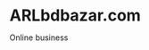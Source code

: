 # ARLbdbazar.com
Online business
<!DOCTYPE html>
<html lang="bn">
<head>
    <meta charset="UTF-8">
    <meta name="viewport" content="width=device-width, initial-scale=1.0">
    <title>ARL BD BAZAR - অনলাইন শপিং মল</title>
    <style>
        * {
            margin: 0;
            padding: 0;
            box-sizing: border-box;
        }
        
        body {
            font-family: 'Arial', sans-serif;
            background: #f5f5f5;
            color: #333;
        }
        
        .container {
            max-width: 1200px;
            margin: 0 auto;
            padding: 0 20px;
        }
        
        /* হেডার */
        header {
            background: linear-gradient(135deg, #FF6B6B, #FF8E72);
            color: white;
            padding: 20px 0;
            box-shadow: 0 5px 15px rgba(0,0,0,0.2);
            position: sticky;
            top: 0;
            z-index: 100;
        }
        
        .header-top {
            display: flex;
            justify-content: space-between;
            align-items: center;
            margin-bottom: 15px;
        }
        
        .logo {
            font-size: 1.8em;
            font-weight: bold;
            display: flex;
            align-items: center;
            gap: 10px;
        }
        
        .header-right {
            display: flex;
            gap: 20px;
            align-items: center;
        }
        
        .search-bar {
            display: flex;
            gap: 10px;
        }
        
        .search-bar input {
            padding: 10px 15px;
            border: none;
            border-radius: 5px;
            width: 250px;
        }
        
        .search-bar button {
            background: white;
            color: #FF6B6B;
            border: none;
            padding: 10px 20px;
            border-radius: 5px;
            cursor: pointer;
            font-weight: bold;
        }
        
        .header-icons {
            display: flex;
            gap: 15px;
            font-size: 1.3em;
            cursor: pointer;
        }
        
        .cart-badge {
            background: white;
            color: #FF6B6B;
            width: 22px;
            height: 22px;
            border-radius: 50%;
            display: flex;
            align-items: center;
            justify-content: center;
            font-size: 0.8em;
            font-weight: bold;
            position: absolute;
            top: -8px;
            right: -8px;
        }
        
        .cart-icon {
            position: relative;
        }
        
        /* নেভিগেশন */
        nav {
            background: rgba(0,0,0,0.1);
            padding: 10px 0;
        }
        
        nav ul {
            list-style: none;
            display: flex;
            justify-content: center;
            flex-wrap: wrap;
            gap: 5px;
        }
        
        nav a {
            color: white;
            text-decoration: none;
            padding: 10px 20px;
            border-radius: 5px;
            transition: all 0.3s;
            cursor: pointer;
            display: inline-block;
        }
        
        nav a:hover {
            background: rgba(0,0,0,0.2);
        }
        
        /* ব্যানার */
        .banner {
            background: linear-gradient(135deg, #667eea, #764ba2);
            color: white;
            padding: 50px 20px;
            text-align: center;
            border-radius: 10px;
            margin: 30px 0;
        }
        
        .banner h2 {
            font-size: 2.5em;
            margin-bottom: 15px;
        }
        
        .banner p {
            font-size: 1.2em;
            margin-bottom: 20px;
        }
        
        /* ক্যাটাগরি */
        .categories {
            display: grid;
            grid-template-columns: repeat(auto-fit, minmax(150px, 1fr));
            gap: 15px;
            margin: 30px 0;
        }
        
        .category-box {
            background: white;
            padding: 20px;
            text-align: center;
            border-radius: 10px;
            cursor: pointer;
            transition: all 0.3s;
            box-shadow: 0 2px 8px rgba(0,0,0,0.1);
        }
        
        .category-box:hover {
            transform: translateY(-5px);
            box-shadow: 0 5px 15px rgba(0,0,0,0.2);
            background: #FF6B6B;
            color: white;
        }
        
        .category-box .icon {
            font-size: 2.5em;
            margin-bottom: 10px;
        }
        
        .category-box h3 {
            font-size: 1em;
        }
        
        /* পণ্য সেকশন */
        .section-header {
            display: flex;
            justify-content: space-between;
            align-items: center;
            margin: 40px 0 20px 0;
        }
        
        .section-header h2 {
            font-size: 2em;
        }
        
        .view-all {
            color: #FF6B6B;
            text-decoration: none;
            font-weight: bold;
            cursor: pointer;
        }
        
        /* পণ্য গ্রিড */
        .products-grid {
            display: grid;
            grid-template-columns: repeat(auto-fill, minmax(220px, 1fr));
            gap: 20px;
            margin-bottom: 40px;
        }
        
        .product-card {
            background: white;
            border-radius: 10px;
            overflow: hidden;
            box-shadow: 0 2px 10px rgba(0,0,0,0.1);
            transition: all 0.3s;
            cursor: pointer;
        }
        
        .product-card:hover {
            transform: translateY(-10px);
            box-shadow: 0 5px 20px rgba(0,0,0,0.15);
        }
        
        .product-image {
            width: 100%;
            height: 180px;
            background: linear-gradient(135deg, #FF6B6B, #FF8E72);
            display: flex;
            align-items: center;
            justify-content: center;
            font-size: 4em;
            color: white;
        }
        
        .product-info {
            padding: 15px;
        }
        
        .product-info h3 {
            font-size: 1em;
            margin-bottom: 8px;
            color: #333;
        }
        
        .product-rating {
            color: #FFC107;
            font-size: 0.9em;
            margin-bottom: 8px;
        }
        
        .product-price {
            display: flex;
            gap: 10px;
            align-items: center;
            margin-bottom: 10px;
        }
        
        .new-price {
            font-size: 1.3em;
            color: #FF6B6B;
            font-weight: bold;
        }
        
        .old-price {
            text-decoration: line-through;
            color: #999;
        }
        
        .discount-badge {
            background: #FF6B6B;
            color: white;
            padding: 4px 8px;
            border-radius: 4px;
            font-size: 0.8em;
            font-weight: bold;
        }
        
        .product-actions {
            display: flex;
            gap: 10px;
        }
        
        .btn {
            flex: 1;
            padding: 10px;
            border: none;
            border-radius: 5px;
            cursor: pointer;
            font-weight: bold;
            transition: all 0.3s;
            font-size: 0.9em;
        }
        
        .btn-primary {
            background: #FF6B6B;
            color: white;
        }
        
        .btn-primary:hover {
            background: #E55039;
        }
        
        .btn-secondary {
            background: #f0f0f0;
            color: #333;
        }
        
        .btn-secondary:hover {
            background: #e0e0e0;
        }
        
        /* শপিং কার্ট */
        .cart-sidebar {
            position: fixed;
            right: -400px;
            top: 0;
            width: 400px;
            height: 100vh;
            background: white;
            box-shadow: -5px 0 15px rgba(0,0,0,0.2);
            overflow-y: auto;
            z-index: 1000;
            transition: right 0.3s;
            padding: 20px;
        }
        
        .cart-sidebar.open {
            right: 0;
        }
        
        .cart-header {
            display: flex;
            justify-content: space-between;
            align-items: center;
            margin-bottom: 20px;
        }
        
        .close-cart {
            background: none;
            border: none;
            font-size: 1.5em;
            cursor: pointer;
        }
        
        .cart-items {
            margin-bottom: 20px;
            max-height: 400px;
            overflow-y: auto;
        }
        
        .cart-item {
            display: flex;
            gap: 10px;
            padding: 10px;
            border-bottom: 1px solid #eee;
            margin-bottom: 10px;
        }
        
        .cart-item-image {
            width: 60px;
            height: 60px;
            background: #f0f0f0;
            border-radius: 5px;
            display: flex;
            align-items: center;
            justify-content: center;
            font-size: 1.5em;
        }
        
        .cart-item-details {
            flex: 1;
        }
        
        .cart-item-details h4 {
            font-size: 0.9em;
            margin-bottom: 5px;
        }
        
        .cart-item-price {
            color: #FF6B6B;
            font-weight: bold;
            font-size: 0.95em;
        }
        
        .cart-summary {
            border-top: 2px solid #eee;
            padding-top: 15px;
            margin-bottom: 15px;
        }
        
        .summary-row {
            display: flex;
            justify-content: space-between;
            margin-bottom: 10px;
        }
        
        .total-amount {
            font-size: 1.2em;
            color: #FF6B6B;
            font-weight: bold;
        }
        
        .checkout-btn {
            width: 100%;
            padding: 15px;
            background: #FF6B6B;
            color: white;
            border: none;
            border-radius: 5px;
            font-size: 1em;
            font-weight: bold;
            cursor: pointer;
            transition: all 0.3s;
        }
        
        .checkout-btn:hover {
            background: #E55039;
        }
        
        /* ফুটার */
        footer {
            background: #333;
            color: white;
            padding: 40px 20px;
            margin-top: 50px;
        }
        
        .footer-content {
            display: grid;
            grid-template-columns: repeat(auto-fit, minmax(200px, 1fr));
            gap: 30px;
            margin-bottom: 30px;
        }
        
        .footer-section h3 {
            margin-bottom: 15px;
        }
        
        .footer-section ul {
            list-style: none;
        }
        
        .footer-section ul li {
            margin-bottom: 8px;
        }
        
        .footer-section a {
            color: #ccc;
            text-decoration: none;
            cursor: pointer;
        }
        
        .footer-section a:hover {
            color: #FF6B6B;
        }
        
        .footer-bottom {
            text-align: center;
            padding-top: 20px;
            border-top: 1px solid #555;
        }
        
        /* মোবাইল */
        @media (max-width: 768px) {
            .search-bar input {
                width: 100%;
            }
            
            .products-grid {
                grid-template-columns: repeat(auto-fill, minmax(150px, 1fr));
            }
            
            .cart-sidebar {
                width: 100%;
                right: -100%;
            }
            
            .banner h2 {
                font-size: 1.5em;
            }
        }
    </style>
</head>
<body>
    <!-- হেডার -->
    <header>
        <div class="container">
            <div class="header-top">
                <div class="logo">
                    🛍️ ARL BD BAZAR
                </div>
                
                <div class="header-right">
                    <div class="search-bar">
                        <input type="text" id="searchInput" placeholder="পণ্য খুঁজুন...">
                        <button onclick="search()">🔍</button>
                    </div>
                    
                    <div class="header-icons">
                        <span title="প্রিয় তালিকা">❤️</span>
                        <div class="cart-icon" onclick="toggleCart()">
                            🛒
                            <span class="cart-badge" id="cartCount">0</span>
                        </div>
                        <span title="অ্যাকাউন্ট">👤</span>
                    </div>
                </div>
            </div>
            
            <!-- নেভিগেশন -->
            <nav>
                <ul>
                    <li><a onclick="scrollToSection('home')">🏠 হোম</a></li>
                    <li><a onclick="scrollToSection('deals')">🔥 ডিল</a></li>
                    <li><a onclick="scrollToSection('featured')">⭐ ফিচার্ড</a></li>
                    <li><a onclick="scrollToSection('contact')">📞 যোগাযোগ</a></li>
                </ul>
            </nav>
        </div>
    </header>
    
    <!-- মেইন কন্টেন্ট -->
    <div class="container">
        <!-- ব্যানার -->
        <div class="banner" id="home">
            <h2>🎉 স্বাগতম ARL BD BAZAR এ</h2>
            <p>সেরা দামে সেরা পণ্য</p>
            <button class="btn btn-primary" style="padding: 12px 30px;">এখনই কেনাকাটা করুন</button>
        </div>
        
        <!-- ক্যাটাগরি -->
        <div class="section-header">
            <h2>📂 ক্যাটাগরি</h2>
        </div>
        <div class="categories">
            <div class="category-box" onclick="filterProducts('toys')">
                <div class="icon">🚗</div>
                <h3>খেলনা</h3>
            </div>
            <div class="category-box" onclick="filterProducts('electronics')">
                <div class="icon">📱</div>
                <h3>ইলেকট্রনিক্স</h3>
            </div>
            <div class="category-box" onclick="filterProducts('clothing')">
                <div class="icon">👕</div>
                <h3>কাপড়</h3>
            </div>
            <div class="category-box" onclick="filterProducts('home')">
                <div class="icon">🏠</div>
                <h3>গৃহস্থালী</h3>
            </div>
            <div class="category-box" onclick="filterProducts('books')">
                <div class="icon">📚</div>
                <h3>বই</h3>
            </div>
            <div class="category-box" onclick="filterProducts('all')">
                <div class="icon">🌟</div>
                <h3>সব দেখুন</h3>
            </div>
        </div>
        
        <!-- বিশেষ অফার -->
        <div class="section-header" id="deals">
            <h2>🔥 বিশেষ অফার</h2>
            <a class="view-all" onclick="alert('আরও অফার দেখুন')">সব দেখুন →</a>
        </div>
        <div class="products-grid" id="dealsGrid">
            <!-- ডিল পণ্য এখানে যাবে -->
        </div>
        
        <!-- ফিচার্ড পণ্য -->
        <div class="section-header" id="featured">
            <h2>⭐ ফিচার্ড পণ্য</h2>
            <a class="view-all" onclick="alert('আরও পণ্য দেখুন')">সব দেখুন →</a>
        </div>
        <div class="products-grid" id="featuredGrid">
            <!-- ফিচার্ড পণ্য এখানে যাবে -->
        </div>
    </div>
    
    <!-- ফুটার -->
    <footer id="contact">
        <div class="container">
            <div class="footer-content">
                <div class="footer-section">
                    <h3>🛍️ ARL BD BAZAR</h3>
                    <p>আমরা আপনার বিশ্বস্ত অনলাইন শপিং পার্টনার</p>
                </div>
                
                <div class="footer-section">
                    <h3>কুইক লিংক</h3>
                    <ul>
                        <li><a onclick="alert('পৃষ্ঠা চলছে')">আমাদের সম্পর্কে</a></li>
                        <li><a onclick="alert('পৃষ্ঠা চলছে')">সহায়তা</a></li>
                        <li><a onclick="alert('পৃষ্ঠা চলছে')">শর্তাবলী</a></li>
                        <li><a onclick="alert('পৃষ্ঠা চলছে')">গোপনীয়তা নীতি</a></li>
                    </ul>
                </div>
                
                <div class="footer-section">
                    <h3>যোগাযোগ করুন</h3>
                    <ul>
                        <li>📞 +8801734347211</li>
                        <li>📧 info@arlbdbazar.com</li>
                        <li>📍 ঢাকা, বাংলাদেশ</li>
                    </ul>
                </div>
                
                <div class="footer-section">
                    <h3>অনুসরণ করুন</h3>
                    <ul>
                        <li><a onclick="alert('Facebook এ যাচ্ছেন')">📘 Facebook</a></li>
                        <li><a onclick="alert('Instagram এ যাচ্ছেন')">📷 Instagram</a></li>
                        <li><a onclick="alert('WhatsApp এ যাচ্ছেন')">💬 WhatsApp</a></li>
                    </ul>
                </div>
            </div>
            
            <div class="footer-bottom">
                <p>&copy; 2025 ARL BD BAZAR। সর্বাধিকার সংরক্ষিত।</p>
            </div>
        </div>
    </footer>
    
    <!-- শপিং কার্ট সাইডবার -->
    <div class="cart-sidebar" id="cartSidebar">
        <div class="cart-header">
            <h3>🛒 আমার কার্ট</h3>
            <button class="close-cart" onclick="toggleCart()">✕</button>
        </div>
        
        <div class="cart-items" id="cartItems">
            <p style="text-align: center; color: #999;">কার্ট খালি</p>
        </div>
        
        <div class="cart-summary">
            <div class="summary-row">
                <span>সাবটোটাল:</span>
                <span id="subtotal">৳0</span>
            </div>
            <div class="summary-row">
                <span>ডেলিভারি:</span>
                <span>৳100</span>
            </div>
            <div class="summary-row">
                <span class="total-amount">মোট:</span>
                <span class="total-amount" id="total">৳100</span>
            </div>
        </div>
        
        <button class="checkout-btn" onclick="checkout()">🛒 চেকআউট করুন</button>
    </div>
    
    <script>
        // সাম্পল পণ্য ডেটা
        const products = [
            { id: 1, name: 'লাল খেলনা গাড়ি', price: 3500, oldPrice: 4500, category: 'toys', emoji: '🚗', rating: 4.5 },
            { id: 2, name: 'পিংক খেলনা গাড়ি', price: 4000, oldPrice: 5000, category: 'toys', emoji: '💗', rating: 4.8 },
            { id: 3, name: 'নীল খেলনা গাড়ি', price: 3800, oldPrice: 4800, category: 'toys', emoji: '🔵', rating: 4.3 },
            { id: 4, name: 'হলুদ খেলনা গাড়ি', price: 3200, oldPrice: 4200, category: 'toys', emoji: '🟡', rating: 4.2 },
            { id: 5, name: 'স্মার্টফোন', price: 15000, oldPrice: 18000, category: 'electronics', emoji: '📱', rating: 4.6 },
            { id: 6, name: 'ওয়্যারলেস হেডফোন', price: 2500, oldPrice: 3500, category: 'electronics', emoji: '🎧', rating: 4.4 },
            { id: 7, name: 'শার্ট', price: 800, oldPrice: 1200, category: 'clothing', emoji: '👕', rating: 4.1 },
            { id: 8, name: 'প্যান্ট', price: 1200, oldPrice: 1800, category: 'clothing', emoji: '👖', rating: 4.0 },
        ];
        
        let cart = [];
        
        // পণ্য রেন্ডার করুন
        function renderProducts(category = 'toys') {
            const filtered = category === 'all' ? products : products.filter(p => p.category === category);
            
            const html = filtered.map(product => {
                const discount = Math.round(((product.oldPrice - product.price) / product.oldPrice) * 100);
                return `
                    <div class="product-card">
                        <div class="product-image">${product.emoji}</div>
                        <div class="product-info">
                            <h3>${product.name}</h3>
                            <div class="product-rating">⭐ ${product.rating}</div>
                            <div class="product-price">
                                <span class="new-price">৳${product.price}</span>
                                <span class="old-price">৳${product.oldPrice}</span>
                                <span class="discount-badge">${discount}% ছাড়</span>
                            </div>
                            <div class="product-actions">
                                <button class="btn btn-primary" onclick="addToCart(${product.id})">🛒 কার্টে যোগ করুন</button>
                                <button class="btn btn-secondary" onclick="addToWishlist(${product.id})">❤️</button>
                            </div>
                        </div>
                    </div>
                `;
            }).join('');
            
            document.getElementById('dealsGrid').innerHTML = html;
            document.getElementById('featuredGrid').innerHTML = html;
        }
        
        // কার্টে যোগ করুন
        function addToCart(productId) {
            const product = products.find(p => p.id === productId);
            const existingItem = cart.find(p => p.id === productId);
            
            if (existingItem) {
                existingItem.quantity += 1;
            } else {
                cart.push({ ...product, quantity: 1 });
            }
            
            updateCart();
            alert(`✅ ${product.name} কার্টে যোগ হয়েছে!`);
        }
        
        // কার্ট আপডেট করুন
        function updateCart() {
            document.getElementById('cartCount').textContent = cart.reduce((sum, item) => sum + item.quantity, 0);
            
            const cartItemsHTML = cart.map(item => `
                <div class="cart-item">
                    <div class="cart-item-image">${item.emoji}</div>
                    <div class="cart-item-details">
                        <h4>${item.name}</h4>
                        <div class="cart-item-price">৳${item.price} × ${item.quantity}</div>
                    </div>
                </div>
            `).join('');
            
            document.getElementById('cartItems').innerHTML = cartItemsHTML || '<p style="text-align: center; color: #999;">কার্ট খালি</p>';
            
            const subtotal = cart.reduce((sum, item) => sum + (item.price * item.quantity), 0);
            const total = subtotal + 100;
            
            document.getElementById('subtotal').textContent = `৳${subtotal}`;
            document.getElementById('total').textContent = `৳${total}`;
        }
        
        // কার্ট টগল করুন
        function toggleCart() {
            document.getElementById('cartSidebar').classList.toggle('open');
        }
        
        // ক্যাটাগরি ফিল্টার করুন
        function filterProducts(category) {
            renderProducts(category);
        }
        
        // চেকআউট করুন
        function checkout() {
            if (cart.length === 0) {
                alert('❌ কার্ট খালি! কিছু পণ্য যোগ করুন।');
                return;
            }
            const total = cart.reduce((sum, item) => sum + (item.price * item.quantity), 0) + 100;
            alert(`✅ আপনার অর্ডার নিশ্চিত করা হয়েছে!\n\nমোট টাকা: ৳${total}\n\n📞 আমরা শীঘ্রই যোগাযোগ করব।`);
            cart = [];
            updateCart();
            toggleCart();
        }
        
        // প্রিয় তালিকায় যোগ করুন
        function addToWishlist(productId) {
            const product = products.find(p => p.id === productId);
            alert(`❤️ ${product.name} প্রিয় তালিকায় যোগ হয়েছে!`);
        }
        
        // সার্চ করুন
        function search() {
            const query = document.getElementById('searchInput').value;
            alert(`🔍 "${query}" খুঁজছি...`);
        }
        
        // সেকশনে স্ক্রল করুন
        function scrollToSection(sectionId) {
            document.getElementById(sectionId).scrollIntoView({ behavior: 'smooth' });
        }
        
        // পেজ লোড হলে পণ্য রেন্ডার করুন
        window.addEventListener('load', () => {
            renderProducts('toys');
        });
    </script>
</body>
</html>
